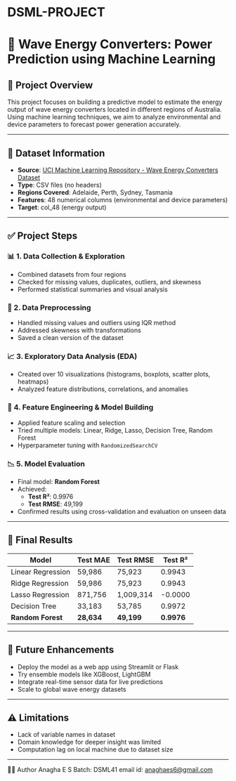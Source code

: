 # DSML-PROJECT
# 🌊 Wave Energy Converters: Power Prediction using Machine Learning

## 📌 Project Overview
This project focuses on building a predictive model to estimate the energy output of wave energy converters located in different regions of Australia. Using machine learning techniques, we aim to analyze environmental and device parameters to forecast power generation accurately.

---

## 📂 Dataset Information

- **Source**: [UCI Machine Learning Repository - Wave Energy Converters Dataset](https://archive.ics.uci.edu/dataset/1047/wave+energy+converters)
- **Type**: CSV files (no headers)
- **Regions Covered**: Adelaide, Perth, Sydney, Tasmania
- **Features**: 48 numerical columns (environmental and device parameters)
- **Target**: col_48 (energy output)

---

## ✅ Project Steps

### 📊 1. Data Collection & Exploration
- Combined datasets from four regions
- Checked for missing values, duplicates, outliers, and skewness
- Performed statistical summaries and visual analysis

### 🧹 2. Data Preprocessing
- Handled missing values and outliers using IQR method
- Addressed skewness with transformations
- Saved a clean version of the dataset

### 📈 3. Exploratory Data Analysis (EDA)
- Created over 10 visualizations (histograms, boxplots, scatter plots, heatmaps)
- Analyzed feature distributions, correlations, and anomalies

### 🧠 4. Feature Engineering & Model Building
- Applied feature scaling and selection
- Tried multiple models: Linear, Ridge, Lasso, Decision Tree, Random Forest
- Hyperparameter tuning with `RandomizedSearchCV`

### 📉 5. Model Evaluation
- Final model: **Random Forest**
- Achieved:
  - **Test R²**: 0.9976
  - **Test RMSE**: 49,199
- Confirmed results using cross-validation and evaluation on unseen data

---

## 🏁 Final Results

| Model             | Test MAE   | Test RMSE  | Test R²  |
|------------------|------------|------------|----------|
| Linear Regression| 59,986     | 75,923     | 0.9943   |
| Ridge Regression | 59,986     | 75,923     | 0.9943   |
| Lasso Regression | 871,756    | 1,009,314  | -0.0000  |
| Decision Tree    | 33,183     | 53,785     | 0.9972   |
| **Random Forest**| **28,634** | **49,199** | **0.9976** |

---

## 🔮 Future Enhancements

- Deploy the model as a web app using Streamlit or Flask
- Try ensemble models like XGBoost, LightGBM
- Integrate real-time sensor data for live predictions
- Scale to global wave energy datasets

---

## ⚠️ Limitations

- Lack of variable names in dataset
- Domain knowledge for deeper insight was limited
- Computation lag on local machine due to dataset size

---



👩‍💻 Author
Anagha E S
Batch: DSML41
email id: anaghaes6@gmail.com
